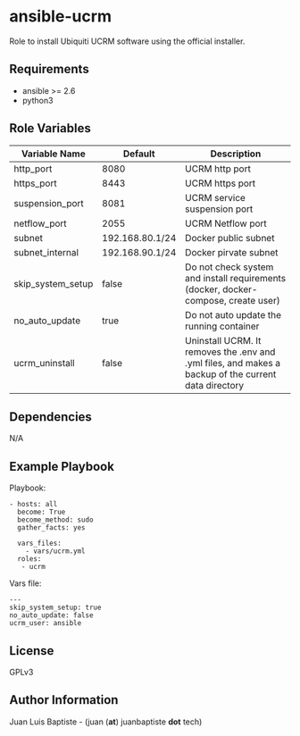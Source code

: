 ansible-ucrm
=========

Role to install Ubiquiti UCRM software using the official installer.

Requirements
------------

  * ansible >= 2.6
  * python3

Role Variables
--------------

| Variable Name | Default | Description |
|---------------|---------|-------------|
| http_port | 8080 | UCRM http port |
| https_port | 8443 | UCRM https port |
| suspension_port | 8081 | UCRM service suspension port |
| netflow_port | 2055 | UCRM Netflow port |
| subnet | 192.168.80.1/24 | Docker public subnet |
| subnet_internal | 192.168.90.1/24 | Docker pirvate subnet |
| skip_system_setup | false | Do not check system and install requirements (docker, docker-compose, create user) |
| no_auto_update | true | Do not auto update the running container |
| ucrm_uninstall | false | Uninstall UCRM. It removes the .env and .yml files, and makes a backup of the current data directory|

Dependencies
------------

N/A

Example Playbook
----------------
Playbook:

    - hosts: all
      become: True
      become_method: sudo
      gather_facts: yes

      vars_files:
        - vars/ucrm.yml
      roles:
       - ucrm

Vars file:

    ---
    skip_system_setup: true
    no_auto_update: false
    ucrm_user: ansible


License
-------

GPLv3

Author Information
------------------

Juan Luis Baptiste - (juan (__at__) juanbaptiste __dot__ tech)
